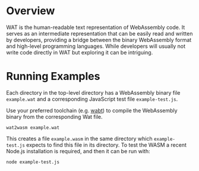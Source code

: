 # Overview
WAT is 
the human-readable text representation of WebAssembly 
code. It serves as an intermediate representation
that can be easily read and written by developers, 
providing a bridge between the binary WebAssembly 
format and high-level programming languages. 
While developers will usually not write code 
directly in WAT but exploring it can be intriguing.

# Running Examples
Each directory in the top-level directory has a 
WebAssembly binary file `example.wat` and a 
corresponding JavaScript test file `example-test.js`.

Use your preferred toolchain (e.g. 
[wabt](https://github.com/WebAssembly/wabt)) 
to compile the WebAssembly binary from the 
corresponding Wat file.

```
wat2wasm example.wat
```

This creates a file `example.wasm` in the same 
directory which `example-test.js` expects to find this
file in its directory. To test the WASM a recent Node.js
installation is required, and then it can be run with:

```
node example-test.js  
```
